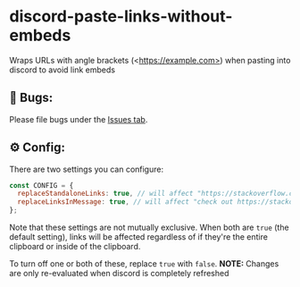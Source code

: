 # discord-paste-links-without-embeds
Wraps URLs with angle brackets (&lt;https://example.com>) when pasting into discord to avoid link embeds

## 🐛 Bugs:
Please file bugs under the [Issues tab](https://github.com/Samathingamajig/discord-paste-links-without-embeds/issues).

## ⚙ Config:
There are two settings you can configure:
```js
const CONFIG = {
  replaceStandaloneLinks: true, // will affect "https://stackoverflow.com", but not "check out https://stackoverflow.com"; default: true
  replaceLinksInMessage: true, // will affect "check out https://stackoverflow.com", but not "https://stackoverflow.com"; default: true
};
```

Note that these settings are not mutually exclusive. When both are `true` (the default setting), links will be affected regardless of if they're the entire clipboard or inside of the clipboard.

To turn off one or both of these, replace `true` with `false`. **NOTE:** Changes are only re-evaluated when discord is completely refreshed
